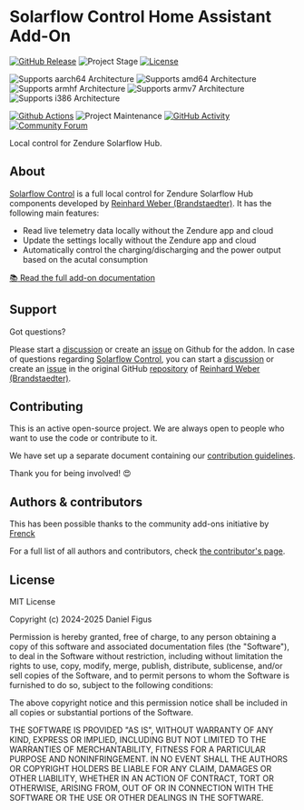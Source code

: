 # Solarflow Control Home Assistant Add-On

[![GitHub Release][releases-shield]][releases]
![Project Stage][project-stage-shield]
[![License][license-shield]](LICENSE.md)

![Supports aarch64 Architecture][aarch64-shield]
![Supports amd64 Architecture][amd64-shield]
![Supports armhf Architecture][armhf-shield]
![Supports armv7 Architecture][armv7-shield]
![Supports i386 Architecture][i386-shield]

[![Github Actions][github-actions-shield]][github-actions]
![Project Maintenance][maintenance-shield]
[![GitHub Activity][commits-shield]][commits]
[![Community Forum][forum-shield]][forum]

Local control for Zendure Solarflow Hub.

## About

[Solarflow Control][sf-control] is a full local control for Zendure Solarflow Hub components
developed by [Reinhard Weber (Brandstaedter)][reinhard-brandstaedter]. It has the following main
features:

- Read live telemetry data locally without the Zendure app and cloud
- Update the settings locally without the Zendure app and cloud
- Automatically control the charging/discharging and the power output based on the acutal consumption

[:books: Read the full add-on documentation][docs]

## Support

Got questions?

Please start a [discussion][discussions] or create an [issue][issues] on Github for the addon. In case
of questions regarding [Solarflow Control][sf-control], you can start a [discussion][discussions-sfc]
or create an [issue][issues-sfc] in the original GitHub [repository][sf-control] of
[Reinhard Weber (Brandstaedter)][reinhard-brandstaedter].

## Contributing

This is an active open-source project. We are always open to people who want to
use the code or contribute to it.

We have set up a separate document containing our
[contribution guidelines](CONTRIBUTING.md).

Thank you for being involved! :heart_eyes:

## Authors & contributors

This has been possible thanks to the community add-ons initiative by [Frenck]

For a full list of all authors and contributors,
check [the contributor's page][contributors].

## License

MIT License

Copyright (c) 2024-2025 Daniel Figus

Permission is hereby granted, free of charge, to any person obtaining a copy
of this software and associated documentation files (the "Software"), to deal
in the Software without restriction, including without limitation the rights
to use, copy, modify, merge, publish, distribute, sublicense, and/or sell
copies of the Software, and to permit persons to whom the Software is
furnished to do so, subject to the following conditions:

The above copyright notice and this permission notice shall be included in all
copies or substantial portions of the Software.

THE SOFTWARE IS PROVIDED "AS IS", WITHOUT WARRANTY OF ANY KIND, EXPRESS OR
IMPLIED, INCLUDING BUT NOT LIMITED TO THE WARRANTIES OF MERCHANTABILITY,
FITNESS FOR A PARTICULAR PURPOSE AND NONINFRINGEMENT. IN NO EVENT SHALL THE
AUTHORS OR COPYRIGHT HOLDERS BE LIABLE FOR ANY CLAIM, DAMAGES OR OTHER
LIABILITY, WHETHER IN AN ACTION OF CONTRACT, TORT OR OTHERWISE, ARISING FROM,
OUT OF OR IN CONNECTION WITH THE SOFTWARE OR THE USE OR OTHER DEALINGS IN THE
SOFTWARE.

[contributors]: https://github.com/dfigus/addon-solarflow-control/graphs/contributors
[docs]: https://github.com/dfigus/addon-solarflow-control/blob/main/solarflow-control/DOCS.md
[forum-shield]: https://img.shields.io/badge/community-forum-brightgreen.svg
[forum]: https://community.home-assistant.io/
[reinhard-brandstaedter]: https://github.com/reinhard-brandstaedter
[sf-control]: https://github.com/reinhard-brandstaedter/solarflow-control
[frenck]: https://github.com/frenck
[github-actions-shield]: https://github.com/dfigus/addon-solarflow-control/workflows/CI/badge.svg
[github-actions]: https://github.com/dfigus/addon-solarflow-control/actions
[issues]: https://github.com/dfigus/addon-solarflow-control/issues
[discussions]: https://github.com/dfigus/addon-solarflow-control/discussions
[issues-sfc]: https://github.com/reinhard-brandstaedter/solarflow-control/issues
[discussions-sfc]: https://github.com/reinhard-brandstaedter/solarflow-control/discussions
[license-shield]: https://img.shields.io/github/license/dfigus/addon-solarflow-control.svg
[maintenance-shield]: https://img.shields.io/maintenance/yes/2025.svg
[project-stage-shield]: https://img.shields.io/badge/project%20stage-production%20ready-brightgreen.svg
[releases-shield]: https://img.shields.io/github/release/dfigus/addon-solarflow-control.svg
[releases]: https://github.com/dfigus/addon-solarflow-control/releases
[aarch64-shield]: https://img.shields.io/badge/aarch64-yes-green.svg
[amd64-shield]: https://img.shields.io/badge/amd64-yes-green.svg
[armhf-shield]: https://img.shields.io/badge/armhf-yes-green.svg
[armv7-shield]: https://img.shields.io/badge/armv7-yes-green.svg
[i386-shield]: https://img.shields.io/badge/i386-yes-green.svg
[commits-shield]: https://img.shields.io/github/commit-activity/y/dfigus/addon-solarflow-control.svg
[commits]: https://github.com/dfigus/addon-solarflow-control/commits/main
